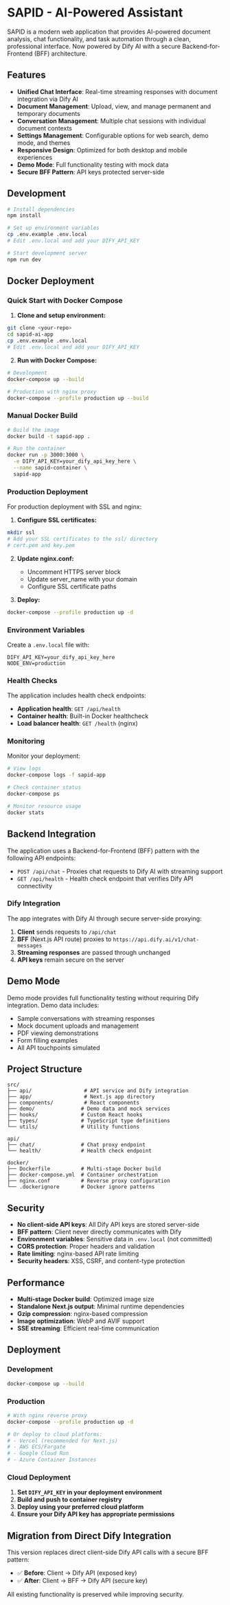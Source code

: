 # SAPID - AI-Powered Assistant

SAPID is a modern web application that provides AI-powered document analysis, chat functionality, and task automation through a clean, professional interface. Now powered by Dify AI with a secure Backend-for-Frontend (BFF) architecture.

## Features

- **Unified Chat Interface**: Real-time streaming responses with document integration via Dify AI
- **Document Management**: Upload, view, and manage permanent and temporary documents
- **Conversation Management**: Multiple chat sessions with individual document contexts
- **Settings Management**: Configurable options for web search, demo mode, and themes
- **Responsive Design**: Optimized for both desktop and mobile experiences
- **Demo Mode**: Full functionality testing with mock data
- **Secure BFF Pattern**: API keys protected server-side

## Development

```bash
# Install dependencies
npm install

# Set up environment variables
cp .env.example .env.local
# Edit .env.local and add your DIFY_API_KEY

# Start development server
npm run dev
```

## Docker Deployment

### Quick Start with Docker Compose

1. **Clone and setup environment:**
```bash
git clone <your-repo>
cd sapid-ai-app
cp .env.example .env.local
# Edit .env.local and add your DIFY_API_KEY
```

2. **Run with Docker Compose:**
```bash
# Development
docker-compose up --build

# Production with nginx proxy
docker-compose --profile production up --build
```

### Manual Docker Build

```bash
# Build the image
docker build -t sapid-app .

# Run the container
docker run -p 3000:3000 \
  -e DIFY_API_KEY=your_dify_api_key_here \
  --name sapid-container \
  sapid-app
```

### Production Deployment

For production deployment with SSL and nginx:

1. **Configure SSL certificates:**
```bash
mkdir ssl
# Add your SSL certificates to the ssl/ directory
# cert.pem and key.pem
```

2. **Update nginx.conf:**
   - Uncomment HTTPS server block
   - Update server_name with your domain
   - Configure SSL certificate paths

3. **Deploy:**
```bash
docker-compose --profile production up -d
```

### Environment Variables

Create a `.env.local` file with:

```env
DIFY_API_KEY=your_dify_api_key_here
NODE_ENV=production
```

### Health Checks

The application includes health check endpoints:

- **Application health**: `GET /api/health`
- **Container health**: Built-in Docker healthcheck
- **Load balancer health**: `GET /health` (nginx)

### Monitoring

Monitor your deployment:

```bash
# View logs
docker-compose logs -f sapid-app

# Check container status
docker-compose ps

# Monitor resource usage
docker stats
```

## Backend Integration

The application uses a Backend-for-Frontend (BFF) pattern with the following API endpoints:

- `POST /api/chat` - Proxies chat requests to Dify AI with streaming support
- `GET /api/health` - Health check endpoint that verifies Dify API connectivity

### Dify Integration

The app integrates with Dify AI through secure server-side proxying:

1. **Client** sends requests to `/api/chat`
2. **BFF** (Next.js API route) proxies to `https://api.dify.ai/v1/chat-messages`
3. **Streaming responses** are passed through unchanged
4. **API keys** remain secure on the server

## Demo Mode

Demo mode provides full functionality testing without requiring Dify integration. Demo data includes:
- Sample conversations with streaming responses
- Mock document uploads and management
- PDF viewing demonstrations
- Form filling examples
- All API touchpoints simulated

## Project Structure

```
src/
├── api/                 # API service and Dify integration
├── app/                 # Next.js app directory
├── components/          # React components
├── demo/               # Demo data and mock services
├── hooks/              # Custom React hooks
├── types/              # TypeScript type definitions
└── utils/              # Utility functions

api/
├── chat/               # Chat proxy endpoint
└── health/             # Health check endpoint

docker/
├── Dockerfile          # Multi-stage Docker build
├── docker-compose.yml  # Container orchestration
├── nginx.conf          # Reverse proxy configuration
└── .dockerignore       # Docker ignore patterns
```

## Security

- **No client-side API keys**: All Dify API keys are stored server-side
- **BFF pattern**: Client never directly communicates with Dify
- **Environment variables**: Sensitive data in `.env.local` (not committed)
- **CORS protection**: Proper headers and validation
- **Rate limiting**: nginx-based API rate limiting
- **Security headers**: XSS, CSRF, and content-type protection

## Performance

- **Multi-stage Docker build**: Optimized image size
- **Standalone Next.js output**: Minimal runtime dependencies
- **Gzip compression**: nginx-based compression
- **Image optimization**: WebP and AVIF support
- **SSE streaming**: Efficient real-time communication

## Deployment

### Development
```bash
docker-compose up --build
```

### Production
```bash
# With nginx reverse proxy
docker-compose --profile production up -d

# Or deploy to cloud platforms:
# - Vercel (recommended for Next.js)
# - AWS ECS/Fargate
# - Google Cloud Run
# - Azure Container Instances
```

### Cloud Deployment

1. **Set `DIFY_API_KEY` in your deployment environment**
2. **Build and push to container registry**
3. **Deploy using your preferred cloud platform**
4. **Ensure your Dify API key has appropriate permissions**

## Migration from Direct Dify Integration

This version replaces direct client-side Dify API calls with a secure BFF pattern:

- ✅ **Before**: Client → Dify API (exposed key)
- ✅ **After**: Client → BFF → Dify API (secure key)

All existing functionality is preserved while improving security.